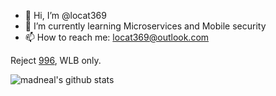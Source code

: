 - 👋 Hi, I’m @locat369
- 🌱 I’m currently learning Microservices and Mobile security
- 📫 How to reach me: locat369@outlook.com

Reject [996](https://996.icu/#/en_US), WLB only.

![madneal's github stats](https://github-readme-stats.vercel.app/api?username=flycash&show_icons=true&theme=radical)
